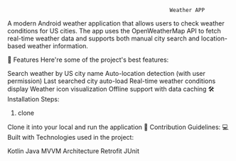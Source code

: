                                                        Weather APP
A modern Android weather application that allows users to check weather conditions for US cities. The app uses the OpenWeatherMap API to fetch real-time weather data and supports both manual city search and location-based weather information.

🧐 Features
Here're some of the project's best features:

Search weather by US city name
Auto-location detection (with user permission)
Last searched city auto-load
Real-time weather conditions display
Weather icon visualization
Offline support with data caching
🛠️ Installation Steps:
1. clone

Clone it into your local and run the application
🍰 Contribution Guidelines:
💻 Built with
Technologies used in the project:

Kotlin
Java
MVVM Architecture
Retrofit
JUnit
